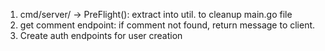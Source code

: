 1. cmd/server/ -> PreFlight(): extract into util. to cleanup main.go file
2. get comment endpoint: if comment not found, return message to client.
3. Create auth endpoints for user creation
